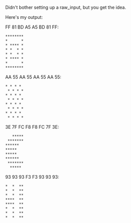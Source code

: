 Didn't bother setting up a raw_input, but you get the idea.


Here's my output:

FF 81 BD A5 A5 BD 81 FF:

    ********
    *      *
    * **** *
    * *  * *
    * *  * *
    * **** *
    *      *
    ********

AA 55 AA 55 AA 55 AA 55: 

    * * * * 
     * * * *
    * * * * 
     * * * *
    * * * * 
     * * * *
    * * * * 
     * * * *

3E 7F FC F8 F8 FC 7F 3E: 

       ***** 
     *******
    ******  
    *****   
    *****   
    ******  
     *******
      ***** 

93 93 93 F3 F3 93 93 93:

    *  *  **
    *  *  **
    *  *  **
    ****  **
    ****  **
    *  *  **
    *  *  **
    *  *  **
